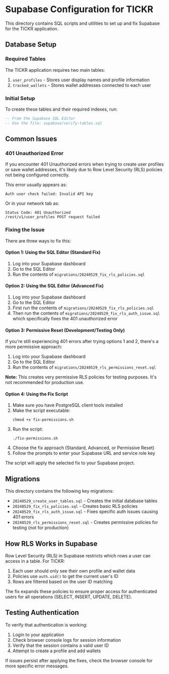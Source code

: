 # Supabase Configuration for TICKR

This directory contains SQL scripts and utilities to set up and fix Supabase for the TICKR application.

## Database Setup

### Required Tables

The TICKR application requires two main tables:

1. `user_profiles` - Stores user display names and profile information
2. `tracked_wallets` - Stores wallet addresses connected to each user

### Initial Setup

To create these tables and their required indexes, run:

```sql
-- From the Supabase SQL Editor
-- Use the file: supabase/verify-tables.sql
```

## Common Issues

### 401 Unauthorized Error

If you encounter 401 Unauthorized errors when trying to create user profiles or save wallet addresses, it's likely due to Row Level Security (RLS) policies not being configured correctly.

This error usually appears as:
```
Auth user check failed: Invalid API key
```

Or in your network tab as:
```
Status Code: 401 Unauthorized
/rest/v1/user_profiles POST request failed
```

### Fixing the Issue

There are three ways to fix this:

#### Option 1: Using the SQL Editor (Standard Fix)

1. Log into your Supabase dashboard
2. Go to the SQL Editor
3. Run the contents of `migrations/20240529_fix_rls_policies.sql`

#### Option 2: Using the SQL Editor (Advanced Fix)

1. Log into your Supabase dashboard
2. Go to the SQL Editor
3. First run the contents of `migrations/20240529_fix_rls_policies.sql`
4. Then run the contents of `migrations/20240529_fix_rls_auth_issue.sql` which specifically fixes the 401 unauthorized error

#### Option 3: Permissive Reset (Development/Testing Only)

If you're still experiencing 401 errors after trying options 1 and 2, there's a more permissive approach:

1. Log into your Supabase dashboard
2. Go to the SQL Editor
3. Run the contents of `migrations/20240529_rls_permissions_reset.sql`

**Note:** This creates very permissive RLS policies for testing purposes. It's not recommended for production use.

#### Option 4: Using the Fix Script

1. Make sure you have PostgreSQL client tools installed
2. Make the script executable:
   ```
   chmod +x fix-permissions.sh
   ```
3. Run the script:
   ```
   ./fix-permissions.sh
   ```
4. Choose the fix approach (Standard, Advanced, or Permissive Reset)
5. Follow the prompts to enter your Supabase URL and service role key

The script will apply the selected fix to your Supabase project.

## Migrations

This directory contains the following key migrations:

- `20240529_create_user_tables.sql` - Creates the initial database tables
- `20240529_fix_rls_policies.sql` - Creates basic RLS policies
- `20240529_fix_rls_auth_issue.sql` - Fixes specific auth issues causing 401 errors
- `20240529_rls_permissions_reset.sql` - Creates permissive policies for testing (not for production)

## How RLS Works in Supabase

Row Level Security (RLS) in Supabase restricts which rows a user can access in a table. For TICKR:

1. Each user should only see their own profile and wallet data
2. Policies use `auth.uid()` to get the current user's ID
3. Rows are filtered based on the user ID matching

The fix expands these policies to ensure proper access for authenticated users for all operations (SELECT, INSERT, UPDATE, DELETE).

## Testing Authentication

To verify that authentication is working:

1. Login to your application
2. Check browser console logs for session information 
3. Verify that the session contains a valid user ID
4. Attempt to create a profile and add wallets

If issues persist after applying the fixes, check the browser console for more specific error messages. 